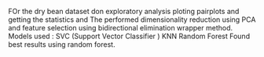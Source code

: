 FOr the dry bean dataset don exploratory analysis ploting pairplots and getting the statistics and The performed dimensionality reduction using PCA and feature selection using bidirectional elimination wrapper method.
Models used : SVC (Support Vector Classifier )
              KNN 
              Random Forest
Found best results using random forest.
